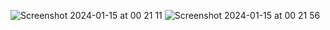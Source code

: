 ![Screenshot 2024-01-15 at 00 21 11](https://github.com/NikolaElectronics/ESP_Relay/assets/141517701/f20f146b-4d30-4d70-8476-aafc6deb14a3)
![Screenshot 2024-01-15 at 00 21 56](https://github.com/NikolaElectronics/ESP_Relay/assets/141517701/eea0f010-5cdb-4750-b655-ef03fe6e2b6d)
